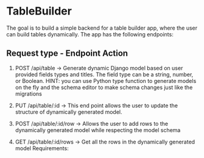 # TableBuilder

The goal is to build a simple backend for a table builder app, where the user can build tables dynamically. The app has the following endpoints:

## Request type - Endpoint Action

1. POST /api/table -> Generate dynamic Django model based on user provided fields types and titles. The field type can be a string, number, or Boolean. HINT: you can use Python type function to generate models on the fly and the schema editor to make schema changes just like the migrations

2. PUT /api/table/:id -> This end point allows the user to update the structure of dynamically generated model.

3. POST /api/table/:id/row -> Allows the user to add rows to the dynamically generated model while respecting the model schema

4. GET /api/table/:id/rows -> Get all the rows in the dynamically generated model Requirements:

